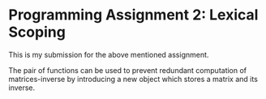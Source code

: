 # Programming Assignment 2: Lexical Scoping

This is my submission for the above mentioned assignment.

The pair of functions can be used to prevent redundant computation of matrices-inverse by introducing a new object which stores a matrix and its inverse.

